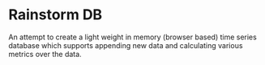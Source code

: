 # Rainstorm DB

An attempt to create a light weight in memory (browser based) time series database which supports appending new data and calculating various metrics over the data.
